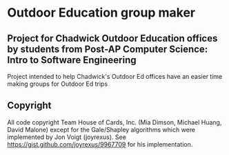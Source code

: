 # Outdoor Education group maker
## Project for Chadwick Outdoor Education offices by students from Post-AP Computer Science: Intro to Software Engineering
Project intended to help Chadwick's Outdoor Ed offices have an easier time making groups for Outdoor Ed trips 

## Copyright
All code copyright Team House of Cards, Inc. (Mia Dimson, Michael Huang, David Malone) except for the Gale/Shapley algorithms which were implemented by Jon Voigt (joyrexus). See https://gist.github.com/joyrexus/9967709 for his implementation.
